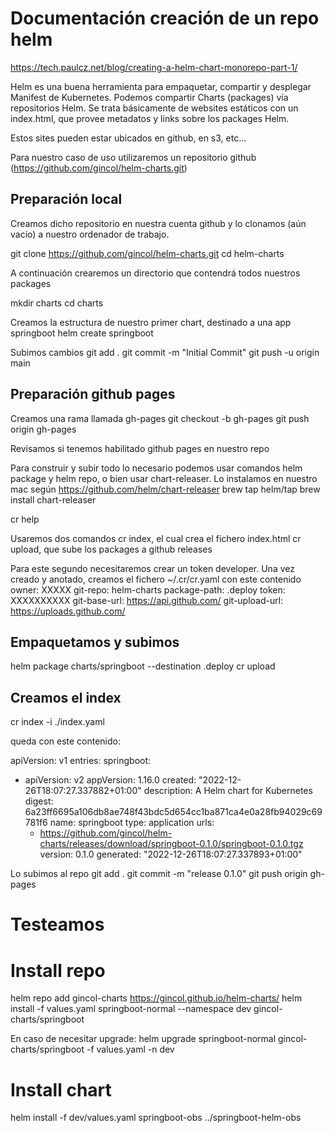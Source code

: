 # Documentación creación de un repo helm
https://tech.paulcz.net/blog/creating-a-helm-chart-monorepo-part-1/

Helm es una buena herramienta para empaquetar, compartir y desplegar Manifest de Kubernetes.
Podemos compartir Charts (packages) vía repositorios Helm. Se trata básicamente de websites estáticos con un index.html, que provee metadatos y links sobre los packages Helm.

Estos sites pueden estar ubicados en github, en s3, etc...

Para nuestro caso de uso utilizaremos un repositorio github (https://github.com/gincol/helm-charts.git)

## Preparación local
Creamos dicho repositorio en nuestra cuenta github y lo clonamos (aún vacío) a nuestro ordenador de trabajo.

git clone https://github.com/gincol/helm-charts.git
cd helm-charts

A continuación crearemos un directorio que contendrá todos nuestros packages

mkdir charts
cd charts

Creamos la estructura de nuestro primer chart, destinado a una app springboot
helm create springboot

Subimos cambios
git add .
git commit -m "Initial Commit"
git push -u origin main

## Preparación github pages
Creamos una rama llamada gh-pages
git checkout -b gh-pages
git push origin gh-pages

Revisamos si tenemos habilitado github pages en nuestro repo

Para construir y subir todo lo necesario podemos usar comandos helm package y helm repo, o bien usar chart-releaser.
Lo instalamos en nuestro mac según https://github.com/helm/chart-releaser
brew tap helm/tap
brew install chart-releaser

cr help

Usaremos dos comandos
cr index, el cual crea el fichero index.html
cr upload, que sube los packages a github releases

Para este segundo necesitaremos crear un token developer.
Una vez creado y anotado, creamos el fichero ~/.cr/cr.yaml con este contenido
owner: XXXXX
git-repo: helm-charts
package-path: .deploy
token: XXXXXXXXXX
git-base-url: https://api.github.com/
git-upload-url: https://uploads.github.com/

## Empaquetamos y subimos
helm package charts/springboot --destination .deploy
cr upload

## Creamos el index
cr index -i ./index.yaml

queda con este contenido:

apiVersion: v1
entries:
  springboot:
  - apiVersion: v2
    appVersion: 1.16.0
    created: "2022-12-26T18:07:27.337882+01:00"
    description: A Helm chart for Kubernetes
    digest: 6a23ff6695a106db8ae748f43bdc5d654cc1ba871ca4e0a28fb94029c69781f6
    name: springboot
    type: application
    urls:
    - https://github.com/gincol/helm-charts/releases/download/springboot-0.1.0/springboot-0.1.0.tgz
    version: 0.1.0
generated: "2022-12-26T18:07:27.337893+01:00"

Lo subimos al repo
git add .
git commit -m "release 0.1.0"
git push origin gh-pages

# Testeamos


# Install repo
helm repo add gincol-charts https://gincol.github.io/helm-charts/
helm install -f values.yaml springboot-normal --namespace dev gincol-charts/springboot

En caso de necesitar upgrade:
helm upgrade springboot-normal gincol-charts/springboot -f values.yaml -n dev

# Install chart
helm install -f dev/values.yaml springboot-obs ../springboot-helm-obs
